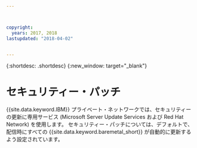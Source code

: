 ```yaml
---



copyright:
  years: 2017, 2018
lastupdated: "2018-04-02"


---
```


{:shortdesc: .shortdesc}
{:new_window: target="_blank"}


# セキュリティー・パッチ

{{site.data.keyword.IBM}} プライベート・ネットワークでは、セキュリティーの更新に専用サービス (Microsoft Server Update Services および Red Hat Network) を使用します。 セキュリティー・パッチについては、デフォルトで、配信時にすべての {{site.data.keyword.baremetal_short}} が自動的に更新するよう設定されています。
